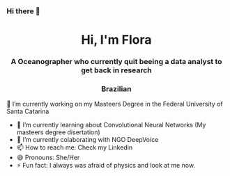 ### Hi there 👋
<h1 align="center">Hi, I'm Flora </h1>
<h3 align="center">A Oceanographer who currently quit beeing a data analyst to get back in research</h3>
<h3 align="center"> Brazilian</h3>



 🔭 I’m currently working on my Masteers Degree in the Federal University of Santa Catarina
- 🌱 I’m currently learning about Convolutional Neural Networks (My masteers degree disertation)
- 👯 I’m currently colaborating with NGO DeepVoice
- 📫 How to reach me: Check my Linkedin
- 😄 Pronouns: She/Her
- ⚡ Fun fact: I always was afraid of physics and look at me now.

